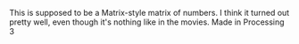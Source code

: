 This is supposed to be a Matrix-style matrix of numbers. I think it turned out pretty well, even though it's nothing like in the movies.
Made in Processing 3